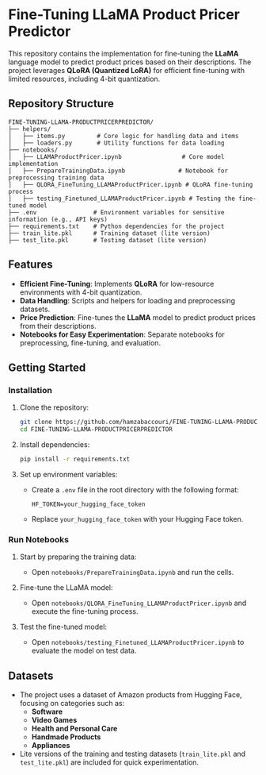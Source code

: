 
# Fine-Tuning LLaMA Product Pricer Predictor

This repository contains the implementation for fine-tuning the **LLaMA** language model to predict product prices based on their descriptions. The project leverages **QLoRA (Quantized LoRA)** for efficient fine-tuning with limited resources, including 4-bit quantization.

## Repository Structure

```
FINE-TUNING-LLAMA-PRODUCTPRICERPREDICTOR/
├── helpers/
│   ├── items.py         # Core logic for handling data and items
│   ├── loaders.py       # Utility functions for data loading
├── notebooks/
│   ├── LLAMAProductPricer.ipynb                 # Core model implementation
│   ├── PrepareTrainingData.ipynb               # Notebook for preprocessing training data
│   ├── QLORA_FineTuning_LLAMAProductPricer.ipynb # QLoRA fine-tuning process
│   ├── testing_Finetuned_LLAMAProductPricer.ipynb # Testing the fine-tuned model
├── .env                # Environment variables for sensitive information (e.g., API keys)
├── requirements.txt    # Python dependencies for the project
├── train_lite.pkl      # Training dataset (lite version)
├── test_lite.pkl       # Testing dataset (lite version)
```

## Features

- **Efficient Fine-Tuning**: Implements **QLoRA** for low-resource environments with 4-bit quantization.
- **Data Handling**: Scripts and helpers for loading and preprocessing datasets.
- **Price Prediction**: Fine-tunes the **LLaMA** model to predict product prices from their descriptions.
- **Notebooks for Easy Experimentation**: Separate notebooks for preprocessing, fine-tuning, and evaluation.

## Getting Started

### Installation

1. Clone the repository:

   ```bash
   git clone https://github.com/hamzabaccouri/FINE-TUNING-LLAMA-PRODUCTPRICERPREDICTOR.git
   cd FINE-TUNING-LLAMA-PRODUCTPRICERPREDICTOR
   ```

2. Install dependencies:

   ```bash
   pip install -r requirements.txt
   ```

3. Set up environment variables:

   - Create a `.env` file in the root directory with the following format:

     ```
     HF_TOKEN=your_hugging_face_token
     ```

   - Replace `your_hugging_face_token` with your Hugging Face token.

### Run Notebooks

1. Start by preparing the training data:

   - Open `notebooks/PrepareTrainingData.ipynb` and run the cells.

2. Fine-tune the LLaMA model:

   - Open `notebooks/QLORA_FineTuning_LLAMAProductPricer.ipynb` and execute the fine-tuning process.

3. Test the fine-tuned model:

   - Open `notebooks/testing_Finetuned_LLAMAProductPricer.ipynb` to evaluate the model on test data.

## Datasets

- The project uses a dataset of Amazon products from Hugging Face, focusing on categories such as:
  - **Software**
  - **Video Games**
  - **Health and Personal Care**
  - **Handmade Products**
  - **Appliances**
- Lite versions of the training and testing datasets (`train_lite.pkl` and `test_lite.pkl`) are included for quick experimentation.
